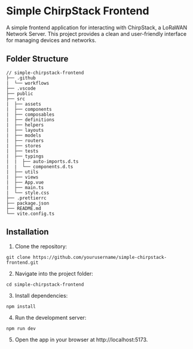 # Simple ChirpStack Frontend

A simple frontend application for interacting with ChirpStack, a LoRaWAN Network Server. This project provides a clean and user-friendly interface for managing devices and networks.

## Folder Structure

```
// simple-chirpstack-frontend
├── .github
|  └── workflows
├── .vscode
├── public
├── src
|  ├── assets
|  ├── components
|  ├── composables
|  ├── definitions
|  ├── helpers
|  ├── layouts
|  ├── models
|  ├── routers
|  ├── stores
|  ├── tests
|  ├── typings
|  |  ├── auto-imports.d.ts
|  |  └── components.d.ts
|  ├── utils
|  ├── views
|  ├── App.vue
|  ├── main.ts
|  └── style.css
├── .prettierrc
├── package.json
├── README.md
└── vite.config.ts
```

## Installation

1. Clone the repository:

```
git clone https://github.com/yourusername/simple-chirpstack-frontend.git
```

2. Navigate into the project folder:

```
cd simple-chirpstack-frontend
```

3. Install dependencies:

```
npm install
```

4. Run the development server:

```
npm run dev
```

5. Open the app in your browser at http://localhost:5173.
